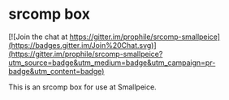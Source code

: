srcomp box
==========

[![Join the chat at https://gitter.im/prophile/srcomp-smallpeice](https://badges.gitter.im/Join%20Chat.svg)](https://gitter.im/prophile/srcomp-smallpeice?utm_source=badge&utm_medium=badge&utm_campaign=pr-badge&utm_content=badge)

This is an srcomp box for use at Smallpeice.

